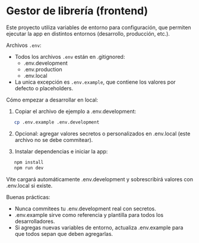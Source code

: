 # Gestor de librería (frontend)

Este proyecto utiliza variables de entorno para configuración, que permiten ejecutar la app en distintos entornos (desarrollo, producción, etc.).

Archivos `.env`:

- Todos los archivos `.env` están en .gitignored:
  - .env.development
  - .env.production
  - .env.local
- La unica excepción es `.env.example`, que contiene los valores por defecto o placeholders.

Cómo empezar a desarrollar en local:

1. Copiar el archivo de ejemplo a .env.development:
```bash
   cp .env.example .env.development
```

2. Opcional: agregar valores secretos o personalizados en .env.local (este archivo no se debe commitear).

3. Instalar dependencias e iniciar la app:
```bash
   npm install
   npm run dev
```

Vite cargará automáticamente .env.development y sobrescribirá valores con .env.local si existe.

Buenas prácticas:

- Nunca commitees tu .env.development real con secretos.
- .env.example sirve como referencia y plantilla para todos los desarrolladores.
- Si agregas nuevas variables de entorno, actualiza .env.example para que todos sepan que deben agregarlas.

